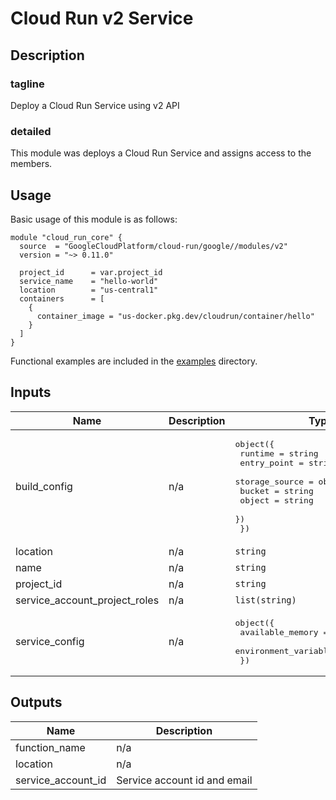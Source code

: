 # Cloud Run v2 Service

## Description

### tagline

Deploy a Cloud Run Service using v2 API

### detailed

This module was deploys a Cloud Run Service and assigns access to the members.

## Usage

Basic usage of this module is as follows:

```hcl
module "cloud_run_core" {
  source  = "GoogleCloudPlatform/cloud-run/google//modules/v2"
  version = "~> 0.11.0"

  project_id      = var.project_id
  service_name    = "hello-world"
  location        = "us-central1"
  containers      = [
    {
      container_image = "us-docker.pkg.dev/cloudrun/container/hello"
    }
  ]
}
```

Functional examples are included in the
[examples](./examples/) directory.

<!-- BEGINNING OF PRE-COMMIT-TERRAFORM DOCS HOOK -->
## Inputs

| Name | Description | Type | Default | Required |
|------|-------------|------|---------|:--------:|
| build\_config | n/a | <pre>object({<br>    runtime     = string<br>    entry_point = string<br>    storage_source = object({<br>      bucket = string<br>      object = string<br>    })<br>  })</pre> | n/a | yes |
| location | n/a | `string` | n/a | yes |
| name | n/a | `string` | n/a | yes |
| project\_id | n/a | `string` | n/a | yes |
| service\_account\_project\_roles | n/a | `list(string)` | `[]` | no |
| service\_config | n/a | <pre>object({<br>    available_memory      = string<br>    environment_variables = map(string)<br>  })</pre> | n/a | yes |

## Outputs

| Name | Description |
|------|-------------|
| function\_name | n/a |
| location | n/a |
| service\_account\_id | Service account id and email |

<!-- END OF PRE-COMMIT-TERRAFORM DOCS HOOK -->
